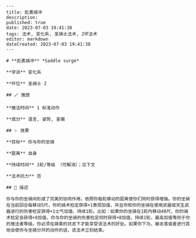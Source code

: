 
    ---
    title: 彪勇骑冲
    description: 
    published: true
    date: 2023-07-03 19:41:38
    tags: 法术, 变化系, 圣骑士法术, 2环法术
    editor: markdown
    dateCreated: 2023-07-03 19:41:38
    ---

    # **彪勇骑冲** *Saddle surge*

    **学派** 变化系 

    **环位** 圣骑士 2

    ## 🪄 施放

    **施法时间** 1 标准动作

    **成分** 语言, 姿势, 圣徽

    ## ✨ 效果 

    **目标** 你与你的坐骑 

    **距离** 自身  

    **持续时间** 1轮/等级 （可解消）；见下文 

    **法术抗力** 否

    ## 📖 描述

    你与你的坐骑间形成了完美的协同作用，依照你每轮移动的距离使你们同时获得增强。你的坐骑在当前回合每移动5尺，你的骑术检定获得+1表现加值，并且你和你的坐骑在使用武器或天生武器进行的伤害检定获得+1士气加值，持续1轮。比如：如果你的坐骑在1轮内移动40尺，你的骑术检定会获得+8加值，你与你的坐骑的伤害检定同时获得+8加值，持续1轮，最高加值等同于你的施法者等级。你必须在骑乘的状态下才能享受该法术的好处。如果你下马，被击落或者进行其他会使你与坐骑分开的动作的话，该法术立刻结束。
    